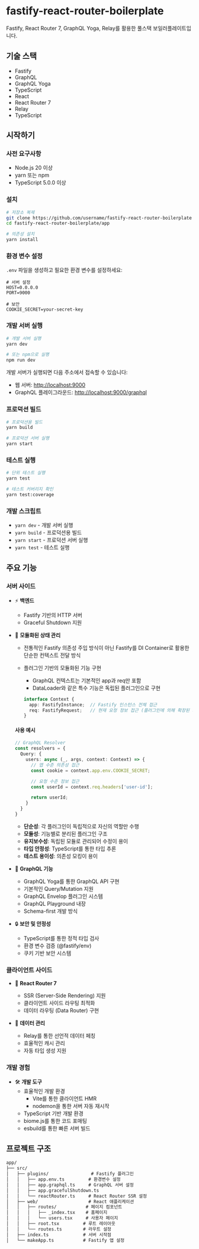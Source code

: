 # fastify-react-router-boilerplate

Fastify, React Router 7, GraphQL Yoga, Relay를 활용한 풀스택 보일러플레이트입니다.

## 기술 스택

- Fastify
- GraphQL
- GraphQL Yoga
- TypeScript
- React
- React Router 7
- Relay
- TypeScript

## 시작하기

### 사전 요구사항

- Node.js 20 이상
- yarn 또는 npm
- TypeScript 5.0.0 이상

### 설치

```bash
# 저장소 복제
git clone https://github.com/username/fastify-react-router-boilerplate
cd fastify-react-router-boilerplate/app

# 의존성 설치
yarn install
```

### 환경 변수 설정

`.env` 파일을 생성하고 필요한 환경 변수를 설정하세요:

```env
# 서버 설정
HOST=0.0.0.0
PORT=9000

# 보안
COOKIE_SECRET=your-secret-key
```

### 개발 서버 실행

```bash
# 개발 서버 실행
yarn dev

# 또는 npm으로 실행
npm run dev
```

개발 서버가 실행되면 다음 주소에서 접속할 수 있습니다:

- 웹 서버: <http://localhost:9000>
- GraphQL 플레이그라운드: <http://localhost:9000/graphql>

### 프로덕션 빌드

```bash
# 프로덕션용 빌드
yarn build

# 프로덕션 서버 실행
yarn start
```

### 테스트 실행

```bash
# 단위 테스트 실행
yarn test

# 테스트 커버리지 확인
yarn test:coverage
```

### 개발 스크립트

- `yarn dev` - 개발 서버 실행
- `yarn build` - 프로덕션용 빌드
- `yarn start` - 프로덕션 서버 실행
- `yarn test` - 테스트 실행

## 주요 기능

### 서버 사이드

- ⚡️ **백엔드**
  - Fastify 기반의 HTTP 서버
  - Graceful Shutdown 지원

- 🎯 **모듈화된 상태 관리**
  - 전통적인 Fastify 의존성 주입 방식이 아닌 Fastify를 DI Container로 활용한 단순한 컨텍스트 전달 방식
  - 플러그인 기반의 모듈화된 기능 구현
    - GraphQL 컨텍스트는 기본적인 app과 req만 포함
    - DataLoader와 같은 특수 기능은 독립된 플러그인으로 구현

    ```typescript
    interface Context {
      app: FastifyInstance;  // Fastify 인스턴스 전체 접근
      req: FastifyRequest;   // 현재 요청 정보 접근 (플러그인에 의해 확장된 기능 포함)
    }
    ```

  #### 사용 예시

    ```typescript
    // GraphQL Resolver
    const resolvers = {
      Query: {
        users: async (_, args, context: Context) => {
          // 앱 수준 의존성 접근
          const cookie = context.app.env.COOKIE_SECRET;

          // 요청 수준 정보 접근
          const userId = context.req.headers['user-id'];

          return userId;
        }
      }
    }
    ```

  - **단순성**: 각 플러그인이 독립적으로 자신의 역할만 수행
  - **모듈성**: 기능별로 분리된 플러그인 구조
  - **유지보수성**: 독립된 모듈로 관리되어 수정이 용이
  - **타입 안정성**: TypeScript를 통한 타입 추론
  - **테스트 용이성**: 의존성 모킹이 용이

- 🚀 **GraphQL 기능**
  - GraphQL Yoga를 통한 GraphQL API 구현
  - 기본적인 Query/Mutation 지원
  - GraphQL Envelop 플러그인 시스템
  - GraphQL Playground 내장
  - Schema-first 개발 방식

- 🔒 **보안 및 안정성**
  - TypeScript를 통한 정적 타입 검사
  - 환경 변수 검증 (@fastify/env)
  - 쿠키 기반 보안 시스템

### 클라이언트 사이드

- 🎯 **React Router 7**
  - SSR (Server-Side Rendering) 지원
  - 클라이언트 사이드 라우팅 최적화
  - 데이터 라우팅 (Data Router) 구현

- 📡 **데이터 관리**
  - Relay를 통한 선언적 데이터 페칭
  - 효율적인 캐시 관리
  - 자동 타입 생성 지원

### 개발 경험

- 🛠 **개발 도구**
  - 효율적인 개발 환경
    - Vite를 통한 클라이언트 HMR
    - nodemon을 통한 서버 자동 재시작
  - TypeScript 기반 개발 환경
  - biome.js를 통한 코드 포매팅
  - esbuild를 통한 빠른 서버 빌드

## 프로젝트 구조

```txt
app/
├── src/
│   ├── plugins/                # Fastify 플러그인
│   │   ├── app.env.ts         # 환경변수 설정
│   │   ├── app.graphql.ts     # GraphQL 서버 설정
│   │   ├── app.gracefulShutdown.ts
│   │   └── reactRouter.ts     # React Router SSR 설정
│   ├── web/                   # React 애플리케이션
│   │   ├── routes/           # 페이지 컴포넌트
│   │   │   ├── _index.tsx    # 홈페이지
│   │   │   └── users.tsx     # 사용자 페이지
│   │   ├── root.tsx         # 루트 레이아웃
│   │   └── routes.ts        # 라우트 설정
│   ├── index.ts             # 서버 시작점
│   └── makeApp.ts           # Fastify 앱 설정
```
